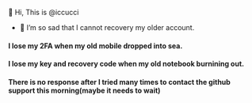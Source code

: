 👋 Hi, This is @iccucci

- 👀 
I’m so sad that I cannot recovery my older account. 

#### I lose my 2FA when my old mobile dropped into sea.
#### I lose my key and recovery code when my old notebook burnining out.
#### There is no response after I tried many times to contact the github support this morning(maybe it needs to wait)

<!---
iccucci/iccucci is a ✨ special ✨ repository because its `README.md` (this file) appears on your GitHub profile.
You can click the Preview link to take a look at your changes.
--->
